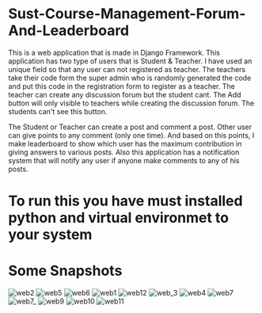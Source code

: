 # Sust-Course-Management-Forum-And-Leaderboard
This is a web application that is made in Django Framework. This application has two type of users that is Student & Teacher. I have used an unique field so that any user can not registered as teacher. The teachers take their code form the super admin who is randomly generated the code and put this code in the  registration form to register as a teacher. The teacher can create any discussion forum but the student cant. The Add button will only visible to teachers while creating the discussion forum. The students can't see this button. 

The Student or Teacher can create a post and comment a post. Other user can give points to any comment (only one time). And based on this points, I make leaderboard to show which user has the maximum contribution in giving answers to various posts. Also this application has a notification system that will notify any user if anyone make comments to any of his posts.
# To run this you have must installed python and virtual environmet to your system
# Some Snapshots
![web2](https://user-images.githubusercontent.com/55923593/125628907-bdca9cac-12e2-4daa-b19e-57f5bb0ee30e.png)
![web5](https://user-images.githubusercontent.com/55923593/125628956-8d32ae39-e58b-4c18-866a-e9ff1cbd6b47.png)
![web6](https://user-images.githubusercontent.com/55923593/125628962-3e6d615a-9dff-4eac-9208-f0482ae5edca.png)
![web1](https://user-images.githubusercontent.com/55923593/125628978-96bdbde5-ab01-4da9-8c1c-1fc47ba13343.png)
![web12](https://user-images.githubusercontent.com/55923593/125628988-9a7c6032-ad55-4d99-ac29-a7f45deffdce.png)
![web_3](https://user-images.githubusercontent.com/55923593/125629009-9e027e27-a79b-4b38-90c6-849909d34d08.png)
![web4](https://user-images.githubusercontent.com/55923593/125629037-a5b1b12a-8d32-477c-9d8b-ba5d866b726e.png)
![web7](https://user-images.githubusercontent.com/55923593/125629064-6a56cbc5-6f95-4711-a6dc-3cec4348eba0.png)
![web7_](https://user-images.githubusercontent.com/55923593/125629080-171413f9-8db7-4a2f-b3be-fd807188b117.png)
![web9](https://user-images.githubusercontent.com/55923593/125629094-48573357-2828-4c6d-a579-7d75f89209ff.png)
![web10](https://user-images.githubusercontent.com/55923593/125629111-49b10b61-c4c2-4843-9ba0-5f8e2e32bdd4.png)
![web11](https://user-images.githubusercontent.com/55923593/125629121-cd1cb3d1-5cb2-409e-b116-29973a180c17.png)
